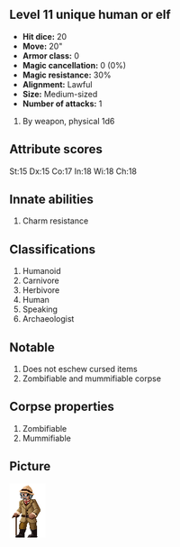 ## Level 11 unique human or elf

- **Hit dice:** 20
- **Move:** 20"
- **Armor class:** 0
- **Magic cancellation:** 0 (0%)
- **Magic resistance:** 30%
- **Alignment:** Lawful
- **Size:** Medium-sized
- **Number of attacks:** 1
1. By weapon, physical 1d6

## Attribute scores

St:15 Dx:15 Co:17 In:18 Wi:18 Ch:18

## Innate abilities

1. Charm resistance

## Classifications

1. Humanoid
2. Carnivore
3. Herbivore
4. Human
5. Speaking
6. Archaeologist

## Notable

1. Does not eschew cursed items
2. Zombifiable and mummifiable corpse

## Corpse properties

1. Zombifiable
2. Mummifiable

## Picture

![Lord Carnarvon](https://github.com/hyvanmielenpelit/GnollHackTileSet/blob/main/Monsters/lord_carnarvon/lord_carnarvon.png)
